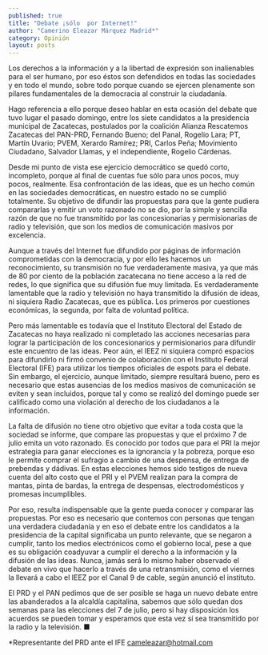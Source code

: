 ```yaml
---
published: true
title: "Debate ¡sólo  por Internet!"
author: "Camerino Eleazar Márquez Madrid*"
category: Opinión
layout: posts
---
```


Los derechos a la información y a la libertad de expresión son inalienables para el ser humano, por eso éstos son defendidos en todas las sociedades y en todo el mundo, sobre todo porque cuando se ejercen plenamente son pilares fundamentales de la democracia al construir la ciudadanía.

Hago referencia a ello porque deseo hablar en esta ocasión del debate que tuvo lugar el pasado domingo, entre los siete candidatos a la presidencia municipal de Zacatecas, postulados por la coalición Alianza Rescatemos Zacatecas del PAN-PRD, Fernando Bueno; del Panal, Rogelio Lara; PT, Martín Uvario; PVEM, Xerardo Ramírez; PRI, Carlos Peña; Movimiento Ciudadano, Salvador Llamas, y el independiente, Rogelio Cárdenas. 

Desde mi punto de vista ese ejercicio democrático se quedó corto, incompleto, porque al final de cuentas fue sólo para unos pocos, muy pocos, realmente.
Esa confrontación de las ideas, que es un hecho común en las sociedades democráticas, en nuestro estado no se cumplió totalmente. Su objetivo de difundir las propuestas para que la gente pudiera compararlas y emitir un voto razonado no se dio, por la simple y sencilla razón de que no fue transmitido por las concesionarias y permisionarias de radio y televisión, que son los medios de comunicación masivos por excelencia.

Aunque a través del Internet fue difundido por páginas de información comprometidas con la democracia, y por ello les hacemos un reconocimiento, su transmisión no fue verdaderamente masiva, ya que más de 80 por ciento de la población zacatecana no tiene acceso a la red de redes, lo que significa que su difusión fue muy limitada.
Es verdaderamente lamentable que la radio y televisión no haya transmitido la difusión de ideas, ni siquiera Radio Zacatecas, que es pública. Los primeros por cuestiones económicas, la segunda, por falta de voluntad política.

Pero más lamentable es todavía que el Instituto Electoral del Estado de Zacatecas no haya realizado ni completado las acciones necesarias para lograr la participación de los concesionarios y permisionarios para difundir este encuentro de las ideas.
Peor aún, el IEEZ ni siquiera compró espacios para difundirlo ni firmó convenio de colaboración con el Instituto Federal Electoral (IFE) para utilizar los tiempos oficiales de espots para el debate.
Sin embargo, el ejercicio, aunque limitado, siempre resultará bueno, pero es necesario que estas ausencias de los medios masivos de comunicación se eviten y sean incluidos, porque tal y como se realizó del domingo puede ser calificado como una violación al derecho de los ciudadanos a la información.

La falta de difusión no tiene otro objetivo que evitar a toda costa que la sociedad se informe, que compare las propuestas y que el próximo 7 de julio emita un voto razonado. Es conocido por todos que para el PRI la mejor estrategia para ganar elecciones es la ignorancia y la pobreza, porque eso le permite comprar el sufragio a cambio de una despensa, de entrega de prebendas y dádivas.
En estas elecciones hemos sido testigos de nueva cuenta del alto costo que el PRI y el PVEM realizan para la compra de mantas, pinta de bardas, la entrega de despensas, electrodomésticos y promesas incumplibles.

Por eso, resulta indispensable que la gente pueda conocer y comparar las propuestas. Por eso es necesario que contemos con personas que tengan una verdadera ciudadanía y en eso el debate entre los candidatos a la presidencia de la capital significaba un punto relevante, que se negaron a cumplir, tanto los medios electrónicos como el gobierno local, pese a que es su obligación coadyuvar a cumplir el derecho a la información y la difusión de las ideas.
Nunca, jamás será lo mismo haber observado el debate en vivo que hacerlo a través de una retransmisión, como el viernes la llevará a cabo el IEEZ por el Canal 9 de cable, según anunció el instituto.

El PRD y el PAN pedimos que de ser posible se haga un nuevo debate entre las abanderados a la alcaldía capitalina, sabemos que sólo quedan dos semanas para las elecciones del 7 de julio, pero si hay disposición los acuerdos se pueden tomar y esperamos que esta vez sí sea transmitido por la radio y la televisión. ■

*Representante del PRD ante el IFE
cameleazar@hotmail.com
